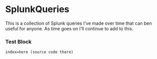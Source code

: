 # SplunkQueries

This is a collection of Splunk queries I've made over time that can ben useful for anyone. As time goes on I'll continue to add to this.

### Test Block  
```
index=here (source code there)
```
<br />
